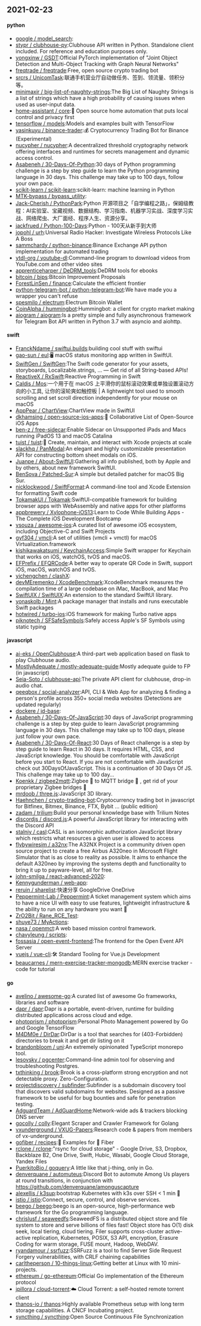 ## 2021-02-23

#### python
* [google / model_search](https://github.com/google/model_search):
* [stypr / clubhouse-py](https://github.com/stypr/clubhouse-py):Clubhouse API written in Python. Standalone client included. For reference and education purposes only.
* [yongxinw / GSDT](https://github.com/yongxinw/GSDT):Official PyTorch implementation of "Joint Object Detection and Multi-Object Tracking with Graph Neural Networks"
* [freqtrade / freqtrade](https://github.com/freqtrade/freqtrade):Free, open source crypto trading bot
* [srcrs / UnicomTask](https://github.com/srcrs/UnicomTask):联通手机营业厅自动做任务、签到、领流量、领积分等。
* [minimaxir / big-list-of-naughty-strings](https://github.com/minimaxir/big-list-of-naughty-strings):The Big List of Naughty Strings is a list of strings which have a high probability of causing issues when used as user-input data.
* [home-assistant / core](https://github.com/home-assistant/core):🏡
Open source home automation that puts local control and privacy first
* [tensorflow / models](https://github.com/tensorflow/models):Models and examples built with TensorFlow
* [yasinkuyu / binance-trader](https://github.com/yasinkuyu/binance-trader):💰
Cryptocurrency Trading Bot for Binance (Experimental)
* [nucypher / nucypher](https://github.com/nucypher/nucypher):A decentralized threshold cryptography network offering interfaces and runtimes for secrets management and dynamic access control.
* [Asabeneh / 30-Days-Of-Python](https://github.com/Asabeneh/30-Days-Of-Python):30 days of Python programming challenge is a step by step guide to learn the Python programming language in 30 days. This challenge may take up to 100 days, follow your own pace.
* [scikit-learn / scikit-learn](https://github.com/scikit-learn/scikit-learn):scikit-learn: machine learning in Python
* [MTK-bypass / bypass_utility](https://github.com/MTK-bypass/bypass_utility):
* [Jack-Cherish / PythonPark](https://github.com/Jack-Cherish/PythonPark):Python 开源项目之「自学编程之路」，保姆级教程：AI实验室、宝藏视频、数据结构、学习指南、机器学习实战、深度学习实战、网络爬虫、大厂面经、程序人生、资源分享。
* [jackfrued / Python-100-Days](https://github.com/jackfrued/Python-100-Days):Python - 100天从新手到大师
* [jopohl / urh](https://github.com/jopohl/urh):Universal Radio Hacker: Investigate Wireless Protocols Like A Boss
* [sammchardy / python-binance](https://github.com/sammchardy/python-binance):Binance Exchange API python implementation for automated trading
* [ytdl-org / youtube-dl](https://github.com/ytdl-org/youtube-dl):Command-line program to download videos from YouTube.com and other video sites
* [apprenticeharper / DeDRM_tools](https://github.com/apprenticeharper/DeDRM_tools):DeDRM tools for ebooks
* [bitcoin / bips](https://github.com/bitcoin/bips):Bitcoin Improvement Proposals
* [ForestLinSen / finance](https://github.com/ForestLinSen/finance):Calculate the efficient frontier
* [python-telegram-bot / python-telegram-bot](https://github.com/python-telegram-bot/python-telegram-bot):We have made you a wrapper you can't refuse
* [spesmilo / electrum](https://github.com/spesmilo/electrum):Electrum Bitcoin Wallet
* [CoinAlpha / hummingbot](https://github.com/CoinAlpha/hummingbot):Hummingbot: a client for crypto market making
* [aiogram / aiogram](https://github.com/aiogram/aiogram):Is a pretty simple and fully asynchronous framework for Telegram Bot API written in Python 3.7 with asyncio and aiohttp.

#### swift
* [FranckNdame / swiftui.builds](https://github.com/FranckNdame/swiftui.builds):building cool stuff with swiftui
* [gao-sun / eul](https://github.com/gao-sun/eul):🖥️
macOS status monitoring app written in SwiftUI.
* [SwiftGen / SwiftGen](https://github.com/SwiftGen/SwiftGen):The Swift code generator for your assets, storyboards, Localizable.strings, … — Get rid of all String-based APIs!
* [ReactiveX / RxSwift](https://github.com/ReactiveX/RxSwift):Reactive Programming in Swift
* [Caldis / Mos](https://github.com/Caldis/Mos):一个用于在 macOS 上平滑你的鼠标滚动效果或单独设置滚动方向的小工具, 让你的滚轮爽如触控板 | A lightweight tool used to smooth scrolling and set scroll direction independently for your mouse on macOS
* [AppPear / ChartView](https://github.com/AppPear/ChartView):ChartView made in SwiftUI
* [dkhamsing / open-source-ios-apps](https://github.com/dkhamsing/open-source-ios-apps):📱
Collaborative List of Open-Source iOS Apps
* [ben-z / free-sidecar](https://github.com/ben-z/free-sidecar):Enable Sidecar on Unsupported iPads and Macs running iPadOS 13 and macOS Catalina
* [tuist / tuist](https://github.com/tuist/tuist):🚀
Create, maintain, and interact with Xcode projects at scale
* [slackhq / PanModal](https://github.com/slackhq/PanModal):An elegant and highly customizable presentation API for constructing bottom sheet modals on iOS.
* [Juanpe / About-SwiftUI](https://github.com/Juanpe/About-SwiftUI):Gathering all info published, both by Apple and by others, about new framework SwiftUI.
* [BenSova / Patched-Sur](https://github.com/BenSova/Patched-Sur):A simple but detailed patcher for macOS Big Sur.
* [nicklockwood / SwiftFormat](https://github.com/nicklockwood/SwiftFormat):A command-line tool and Xcode Extension for formatting Swift code
* [TokamakUI / Tokamak](https://github.com/TokamakUI/Tokamak):SwiftUI-compatible framework for building browser apps with WebAssembly and native apps for other platforms
* [appbrewery / Xylophone-iOS13](https://github.com/appbrewery/Xylophone-iOS13):Learn to Code While Building Apps - The Complete iOS Development Bootcamp
* [vsouza / awesome-ios](https://github.com/vsouza/awesome-ios):A curated list of awesome iOS ecosystem, including Objective-C and Swift Projects
* [gyf304 / vmcli](https://github.com/gyf304/vmcli):A set of utilities (vmcli + vmctl) for macOS Virtualization.framework
* [kishikawakatsumi / KeychainAccess](https://github.com/kishikawakatsumi/KeychainAccess):Simple Swift wrapper for Keychain that works on iOS, watchOS, tvOS and macOS.
* [EFPrefix / EFQRCode](https://github.com/EFPrefix/EFQRCode):A better way to operate QR Code in Swift, support iOS, macOS, watchOS and tvOS.
* [yichengchen / clashX](https://github.com/yichengchen/clashX):
* [devMEremenko / XcodeBenchmark](https://github.com/devMEremenko/XcodeBenchmark):XcodeBenchmark measures the compilation time of a large codebase on iMac, MacBook, and Mac Pro
* [SwiftUIX / SwiftUIX](https://github.com/SwiftUIX/SwiftUIX):An extension to the standard SwiftUI library.
* [yonaskolb / Mint](https://github.com/yonaskolb/Mint):A package manager that installs and runs executable Swift packages
* [hotwired / turbo-ios](https://github.com/hotwired/turbo-ios):iOS framework for making Turbo native apps
* [piknotech / SFSafeSymbols](https://github.com/piknotech/SFSafeSymbols):Safely access Apple's SF Symbols using static typing

#### javascript
* [ai-eks / OpenClubhouse](https://github.com/ai-eks/OpenClubhouse):A third-part web application based on flask to play Clubhouse audio.
* [MostlyAdequate / mostly-adequate-guide](https://github.com/MostlyAdequate/mostly-adequate-guide):Mostly adequate guide to FP (in javascript)
* [Seia-Soto / clubhouse-api](https://github.com/Seia-Soto/clubhouse-api):The private API client for clubhouse, drop-in audio chat.
* [qeeqbox / social-analyzer](https://github.com/qeeqbox/social-analyzer):API, CLI & Web App for analyzing & finding a person's profile across 350+ social media websites (Detections are updated regularly)
* [dockere / jd-base](https://github.com/dockere/jd-base):
* [Asabeneh / 30-Days-Of-JavaScript](https://github.com/Asabeneh/30-Days-Of-JavaScript):30 days of JavaScript programming challenge is a step by step guide to learn JavaScript programming language in 30 days. This challenge may take up to 100 days, please just follow your own pace.
* [Asabeneh / 30-Days-Of-React](https://github.com/Asabeneh/30-Days-Of-React):30 Days of React challenge is a step by step guide to learn React in 30 days. It requires HTML, CSS, and JavaScript knowledge. You should be comfortable with JavaScript before you start to React. If you are not comfortable with JavaScript check out 30DaysOfJavaScript. This is a continuation of 30 Days Of JS. This challenge may take up to 100 day…
* [Koenkk / zigbee2mqtt](https://github.com/Koenkk/zigbee2mqtt):Zigbee
🐝
to MQTT bridge
🌉
, get rid of your proprietary Zigbee bridges
🔨
* [mrdoob / three.js](https://github.com/mrdoob/three.js):JavaScript 3D library.
* [Haehnchen / crypto-trading-bot](https://github.com/Haehnchen/crypto-trading-bot):Cryptocurrency trading bot in javascript for Bitfinex, Bitmex, Binance, FTX, Bybit ... (public edition)
* [zadam / trilium](https://github.com/zadam/trilium):Build your personal knowledge base with Trilium Notes
* [discordjs / discord.js](https://github.com/discordjs/discord.js):A powerful JavaScript library for interacting with the Discord API
* [stalniy / casl](https://github.com/stalniy/casl):CASL is an isomorphic authorization JavaScript library which restricts what resources a given user is allowed to access
* [flybywiresim / a32nx](https://github.com/flybywiresim/a32nx):The A32NX Project is a community driven open source project to create a free Airbus A320neo in Microsoft Flight Simulator that is as close to reality as possible. It aims to enhance the default A320neo by improving the systems depth and functionality to bring it up to payware-level, all for free.
* [john-smilga / react-advanced-2020](https://github.com/john-smilga/react-advanced-2020):
* [Kennygunderman / web-app](https://github.com/Kennygunderman/web-app):
* [reruin / sharelist](https://github.com/reruin/sharelist):快速分享 GoogleDrive OneDrive
* [Peppermint-Lab / Peppermint](https://github.com/Peppermint-Lab/Peppermint):A ticket management system which aims to have a nice UI with easy to use features, lightweight infrastructure & the ability to run on any hardware you want
🍵
* [ZrO2Bit / Rane_RCE_Test](https://github.com/ZrO2Bit/Rane_RCE_Test):
* [shuye73 / MyActions](https://github.com/shuye73/MyActions):
* [nasa / openmct](https://github.com/nasa/openmct):A web based mission control framework.
* [chavyleung / scripts](https://github.com/chavyleung/scripts):
* [fossasia / open-event-frontend](https://github.com/fossasia/open-event-frontend):The frontend for the Open Event API Server
* [vuejs / vue-cli](https://github.com/vuejs/vue-cli):🛠️
Standard Tooling for Vue.js Development
* [beaucarnes / mern-exercise-tracker-mongodb](https://github.com/beaucarnes/mern-exercise-tracker-mongodb):MERN exercise tracker - code for tutorial

#### go
* [avelino / awesome-go](https://github.com/avelino/awesome-go):A curated list of awesome Go frameworks, libraries and software
* [dapr / dapr](https://github.com/dapr/dapr):Dapr is a portable, event-driven, runtime for building distributed applications across cloud and edge.
* [photoprism / photoprism](https://github.com/photoprism/photoprism):Personal Photo Management powered by Go and Google TensorFlow
* [M4DM0e / DirDar](https://github.com/M4DM0e/DirDar):DirDar is a tool that searches for (403-Forbidden) directories to break it and get dir listing on it
* [brandonbloom / uni](https://github.com/brandonbloom/uni):An extremely opinionated TypeScript monorepo tool.
* [lesovsky / pgcenter](https://github.com/lesovsky/pgcenter):Command-line admin tool for observing and troubleshooting Postgres.
* [txthinking / brook](https://github.com/txthinking/brook):Brook is a cross-platform strong encryption and not detectable proxy. Zero-Configuration.
* [projectdiscovery / subfinder](https://github.com/projectdiscovery/subfinder):Subfinder is a subdomain discovery tool that discovers valid subdomains for websites. Designed as a passive framework to be useful for bug bounties and safe for penetration testing.
* [AdguardTeam / AdGuardHome](https://github.com/AdguardTeam/AdGuardHome):Network-wide ads & trackers blocking DNS server
* [gocolly / colly](https://github.com/gocolly/colly):Elegant Scraper and Crawler Framework for Golang
* [vxunderground / VXUG-Papers](https://github.com/vxunderground/VXUG-Papers):Research code & papers from members of vx-underground.
* [gofiber / recipes](https://github.com/gofiber/recipes):📁
Examples for
🚀
Fiber
* [rclone / rclone](https://github.com/rclone/rclone):"rsync for cloud storage" - Google Drive, S3, Dropbox, Backblaze B2, One Drive, Swift, Hubic, Wasabi, Google Cloud Storage, Yandex Files
* [PuerkitoBio / goquery](https://github.com/PuerkitoBio/goquery):A little like that j-thing, only in Go.
* [denverquane / automuteus](https://github.com/denverquane/automuteus):Discord Bot to automute Among Us players at round transitions, in conjunction with https://github.com/denverquane/amonguscapture
* [alexellis / k3sup](https://github.com/alexellis/k3sup):bootstrap Kubernetes with k3s over SSH < 1 min
🚀
* [istio / istio](https://github.com/istio/istio):Connect, secure, control, and observe services.
* [beego / beego](https://github.com/beego/beego):beego is an open-source, high-performance web framework for the Go programming language.
* [chrislusf / seaweedfs](https://github.com/chrislusf/seaweedfs):SeaweedFS is a distributed object store and file system to store and serve billions of files fast! Object store has O(1) disk seek, local tiering, cloud tiering. Filer supports cross-cluster active-active replication, Kubernetes, POSIX, S3 API, encryption, Erasure Coding for warm storage, FUSE mount, Hadoop, WebDAV.
* [ryandamour / ssrfuzz](https://github.com/ryandamour/ssrfuzz):SSRFuzz is a tool to find Server Side Request Forgery vulnerabilities, with CRLF chaining capabilities
* [carltheperson / 10-things-linux](https://github.com/carltheperson/10-things-linux):Getting better at Linux with 10 mini-projects.
* [ethereum / go-ethereum](https://github.com/ethereum/go-ethereum):Official Go implementation of the Ethereum protocol
* [jpillora / cloud-torrent](https://github.com/jpillora/cloud-torrent):☁️
Cloud Torrent: a self-hosted remote torrent client
* [thanos-io / thanos](https://github.com/thanos-io/thanos):Highly available Prometheus setup with long term storage capabilities. A CNCF Incubating project.
* [syncthing / syncthing](https://github.com/syncthing/syncthing):Open Source Continuous File Synchronization
